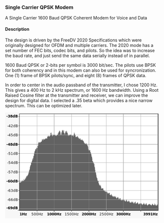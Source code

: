 ### Single Carrier QPSK Modem
A Single Carrier 1600 Baud QPSK Coherent Modem for Voice and Data

#### Description
The design is driven by the FreeDV 2020 Specifications which were originally designed for OFDM and multiple carriers. The 2020 mode has a set number of FEC bits, codec bits, and pilots. So the idea was to increase the baud rate, and just send the same data serially instead of in parallel.

1600 Baud QPSK or 2-bits per symbol is 3000 bit/sec. The pilots use BPSK for both coherency and in this modem can also be used for syncronization. One (1) frame of BPSK pilots/sync, and eight (8) frames of QPSK data.

In order to center in the audio passband of the transmitter, I chose 1200 Hz. This gives a 400 Hz to 2 kHz spectrum, or 1600 Hz bandwidth. Using a Root Raised Cosine filter at the transmitter and receiver, we can improve the design for digital data. I selected a .35 beta which provides a nice narrow spectrum. This can be optimized later. 

![My image](https://raw.githubusercontent.com/srsampson/SingleCarrier/master/spectrum-filtered.png)
